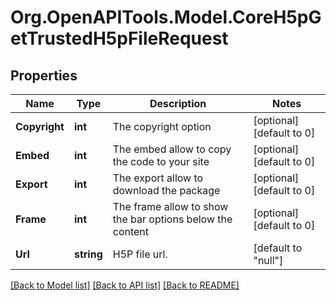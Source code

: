 # Org.OpenAPITools.Model.CoreH5pGetTrustedH5pFileRequest

## Properties

Name | Type | Description | Notes
------------ | ------------- | ------------- | -------------
**Copyright** | **int** | The copyright option | [optional] [default to 0]
**Embed** | **int** | The embed allow to copy the code to your site | [optional] [default to 0]
**Export** | **int** | The export allow to download the package | [optional] [default to 0]
**Frame** | **int** | The frame allow to show the bar options below the content | [optional] [default to 0]
**Url** | **string** | H5P file url. | [default to "null"]

[[Back to Model list]](../README.md#documentation-for-models) [[Back to API list]](../README.md#documentation-for-api-endpoints) [[Back to README]](../README.md)

